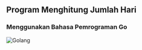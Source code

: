 ## Program Menghitung Jumlah Hari
### Menggunakan Bahasa Pemrograman Go

![Golang](https://upload.wikimedia.org/wikipedia/commons/thumb/0/05/Go_Logo_Blue.svg/1200px-Go_Logo_Blue.svg.png)